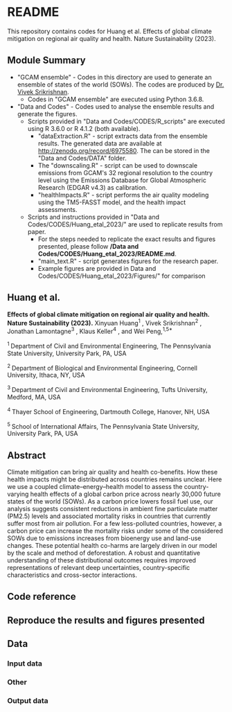 # README
This repository contains codes for Huang et al. Effects of global climate mitigation on regional air quality and health. Nature Sustainability (2023).

Module Summary
--------------
* "GCAM ensemble" - Codes in this directory are used to generate an ensemble of states of the world (SOWs). The codes are produced by [Dr. Vivek Srikrishnan](https://github.com/vsrikrish).
  * Codes in "GCAM ensemble" are executed using Python 3.6.8.  
* "Data and Codes" - Codes used to analyse the ensemble results and generate the figures. 
  * Scripts provided in "Data and Codes/CODES/R_scripts" are executed using R 3.6.0 or R 4.1.2 (both available).
    * "dataExtraction.R" - script extracts data from the ensemble results. The generated data are available at http://zenodo.org/record/6975580. The can be stored in the "Data and Codes/DATA" folder. 
    * The "downscaling.R" - script can be used to downscale emissions from GCAM's 32 regional resolution to the country level using the Emissions Database for Global Atmospheric Research (EDGAR v4.3) as calibration. 
    * "healthImpacts.R" - script performs the air quality modeling using the TM5-FASST model, and the health impact assessments. 
  * Scripts and instructions provided in "Data and Codes/CODES/Huang_etal_2023/" are used to replicate results from paper.
    *  For the steps needed to replicate the exact results and figures presented, please follow **/Data and Codes/CODES/Huang_etal_2023/README.md**.
    * "main_text.R" - script generates figures for the research paper. 
    *  Example figures are provided in Data and Codes/CODES/Huang_etal_2023/Figures/" for comparison


## Huang et al. 
**Effects of global climate mitigation on regional air quality and health. Nature Sustainability (2023).**
Xinyuan Huang<sup>1</sup> , Vivek Srikrishnan<sup>2</sup> , Jonathan Lamontagne<sup>3</sup> , Klaus Keller<sup>4</sup> , and Wei Peng,<sup>1,5\*</sup> 

<sup>1 </sup> Department of Civil and Environmental Engineering, The Pennsylvania State University, University Park, PA, USA

<sup>2 </sup> Department of Biological and Environmental Engineering, Cornell University, Ithaca, NY, USA

<sup>3 </sup> Department of Civil and Environmental Engineering, Tufts University, Medford, MA, USA

<sup>4 </sup> Thayer School of Engineering, Dartmouth College, Hanover, NH, USA

<sup>5 </sup> School of International Affairs, The Pennsylvania State University, University Park, PA, USA

## Abstract
Climate mitigation can bring air quality and health co-benefits. How these
health impacts might be distributed across countries remains unclear.
Here we use a coupled climate–energy–health model to assess the
country-varying health effects of a global carbon price across nearly 30,000
future states of the world (SOWs). As a carbon price lowers fossil fuel use, our
analysis suggests consistent reductions in ambient fine particulate matter
(PM2.5) levels and associated mortality risks in countries that currently suffer
most from air pollution. For a few less-polluted countries, however, a carbon
price can increase the mortality risks under some of the considered SOWs
due to emissions increases from bioenergy use and land-use changes. These
potential health co-harms are largely driven in our model by the scale and
method of deforestation. A robust and quantitative understanding of these
distributional outcomes requires improved representations of relevant
deep uncertainties, country-specific characteristics and cross-sector
interactions.


## Code reference

## Reproduce the results and figures presented

## Data 

### Input data

### Other

### Output data
